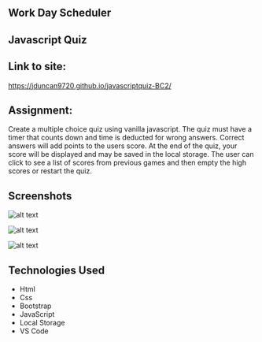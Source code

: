 ## Work Day Scheduler
## Javascript Quiz

## Link to site:
https://jduncan9720.github.io/javascriptquiz-BC2/

## Assignment:
Create a multiple choice quiz using vanilla javascript.  The quiz must have a timer that counts down and time is deducted for wrong answers.  Correct answers will add points to the users score.  At the end of the quiz, your score will be displayed and may be saved in the local storage.  The user can click to see a list of scores from previous games and then empty the high scores or restart the quiz. 

## Screenshots
![alt text](https://github.com/jduncan9720/javascriptquiz-BC2/blob/main/images/quiz.png?raw=true)

![alt text](https://github.com/jduncan9720/javascriptquiz-BC2/blob/main/images/gameover.png?raw=true)

![alt text](https://github.com/jduncan9720/javascriptquiz-BC2/blob/main/images/highscores.png?raw=true)

## Technologies Used

 - Html
 - Css
 - Bootstrap
 - JavaScript
 - Local Storage
 - VS Code

